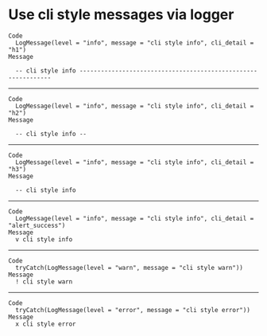 # Use cli style messages via logger

    Code
      LogMessage(level = "info", message = "cli style info", cli_detail = "h1")
    Message
      
      -- cli style info --------------------------------------------------------------

---

    Code
      LogMessage(level = "info", message = "cli style info", cli_detail = "h2")
    Message
      
      -- cli style info --
      

---

    Code
      LogMessage(level = "info", message = "cli style info", cli_detail = "h3")
    Message
      
      -- cli style info 

---

    Code
      LogMessage(level = "info", message = "cli style info", cli_detail = "alert_success")
    Message
      v cli style info

---

    Code
      tryCatch(LogMessage(level = "warn", message = "cli style warn"))
    Message
      ! cli style warn

---

    Code
      tryCatch(LogMessage(level = "error", message = "cli style error"))
    Message
      x cli style error

